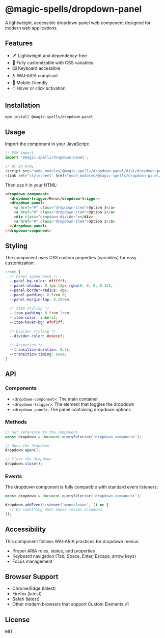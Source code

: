 # @magic-spells/dropdown-panel

A lightweight, accessible dropdown panel web component designed for modern web applications.

## Features

- 🪶 Lightweight and dependency-free
- 🌈 Fully customizable with CSS variables
- ⌨️ Keyboard accessible
- ♿ WAI-ARIA compliant
- 📱 Mobile-friendly
- 🖱️ Hover or click activation

## Installation

```bash
npm install @magic-spells/dropdown-panel
```

## Usage

Import the component in your JavaScript:

```javascript
// ESM import
import '@magic-spells/dropdown-panel';

// Or in HTML
<script src="node_modules/@magic-spells/dropdown-panel/dist/dropdown-panel.min.js"></script>
<link rel="stylesheet" href="node_modules/@magic-spells/dropdown-panel/dist/dropdown-panel.min.css">
```

Then use it in your HTML:

```html
<dropdown-component>
  <dropdown-trigger>Menu</dropdown-trigger>
  <dropdown-panel>
    <a href="#" class="dropdown-item">Option 1</a>
    <a href="#" class="dropdown-item">Option 2</a>
    <div class="dropdown-divider"></div>
    <a href="#" class="dropdown-item">Option 3</a>
  </dropdown-panel>
</dropdown-component>
```

## Styling

The component uses CSS custom properties (variables) for easy customization:

```css
:root {
  /* Panel appearance */
  --panel-bg-color: #ffffff;
  --panel-shadow: 0 4px 12px rgba(0, 0, 0, 0.15);
  --panel-border-radius: 4px;
  --panel-padding: 0.5rem 0;
  --panel-margin-top: 0.25rem;
  
  /* Item styling */
  --item-padding: 0.5rem 1rem;
  --item-color: inherit;
  --item-hover-bg: #f0f5ff;
  
  /* Divider styling */
  --divider-color: #e9ecef;
  
  /* Animation */
  --transition-duration: 0.2s;
  --transition-timing: ease;
}
```

## API

### Components

- `<dropdown-component>`: The main container
- `<dropdown-trigger>`: The element that toggles the dropdown
- `<dropdown-panel>`: The panel containing dropdown options

### Methods

```javascript
// Get reference to the component
const dropdown = document.querySelector('dropdown-component');

// Open the dropdown
dropdown.open();

// Close the dropdown
dropdown.close();
```

### Events

The dropdown component is fully compatible with standard event listeners:

```javascript
const dropdown = document.querySelector('dropdown-component');

dropdown.addEventListener('mouseleave', () => {
  // Do something when mouse leaves dropdown
});
```

## Accessibility

This component follows WAI-ARIA practices for dropdown menus:

- Proper ARIA roles, states, and properties
- Keyboard navigation (Tab, Space, Enter, Escape, arrow keys)
- Focus management

## Browser Support

- Chrome/Edge (latest)
- Firefox (latest)
- Safari (latest)
- Other modern browsers that support Custom Elements v1

## License

MIT